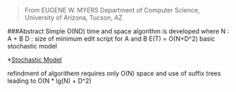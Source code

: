>From EUGENE W. MYERS Department of Computer Science, University of Arizona, Tucson, AZ

###Abstract
Simple O(ND) time and space algorithm is developed where
N : A + B
D : size of minimum edit script for A and B
E(T) = O(N+D^2) basic stochastic model

*[Stochastic Model]()

refindment of algorithem requires only O(N) space and use of suffix trees leading to O(N * lg(N) + D^2)

